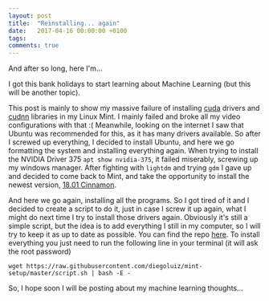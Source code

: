 ```yaml
---
layout: post
title:  "Reinstalling... again"
date:   2017-04-16 00:00:00 +0100
tags:
comments: true
---
```


And after so long, here I'm...

I got this bank holidays to start learning about Machine Learning (but this will be another topic).



This post is mainly to show my massive failure of installing [cuda](https://developer.nvidia.com/cuda-downloads) drivers and [cudnn](https://developer.nvidia.com/cudnn) libraries in my Linux Mint. 
I mainly failed and broke all my video configurations with that :( 
Meanwhile, looking on the internet I saw that Ubuntu was recommended for this, as it has many drivers available. So after I screwed up everything, I decided to install Ubuntu, and here we go formatting the system and installing everything again. When trying to install the NVIDIA Driver 375 `apt show nvidia-375`, it failed miserably, screwing up my windows manager. After fighting with `lightdm` and trying `gdm` I gave up and decided to come back to Mint, and take the opportunity to install the newest version, [18.01 Cinnamon](https://www.linuxmint.com/download.php).

<!--more-->
And here we go again, installing all the programs. So I got tired of it and I decided to create a script to do it, just in case I screw it up again, what I might do next time I try to install those drivers again.
Obviously it's still a simple script, but the idea is to add everything I still in my computer, so I will try to keep it as up to date as possible.
You can find the repo [here](https://github.com/diegoluiz/mint-setup). 
To install everything you just need to run the following line in your terminal (it will ask the root password)
```
wget https://raw.githubusercontent.com/diegoluiz/mint-setup/master/script.sh | bash -E -
```

So, I hope soon I will be posting about my machine learning thoughts... 
